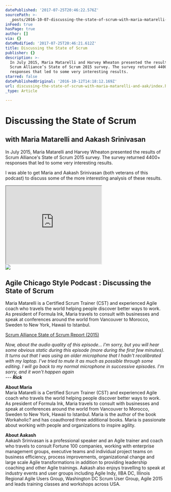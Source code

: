 ```yaml
---
datePublished: '2017-07-25T20:46:22.576Z'
sourcePath: >-
  _posts/2016-10-07-discussing-the-state-of-scrum-with-maria-matarelli-and-aak.md
inFeed: true
hasPage: true
author: []
via: {}
dateModified: '2017-07-25T20:46:21.612Z'
title: Discussing the State of Scrum
publisher: {}
description: >-
  In July 2015, Maria Matarelli and Harvey Wheaton presented the results of
  Scrum Alliance’s State of Scrum 2015 survey. The survey returned 4400+
  responses that led to some very interesting results.
starred: false
datePublishedOriginal: '2016-10-12T14:18:12.169Z'
url: discussing-the-state-of-scrum-with-maria-matarelli-and-aak/index.html
_type: Article

---
```

# Discussing the State of Scrum

## with Maria Matarelli and Aakash Srinivasan

In July 2015, Maria Matarelli and Harvey Wheaton presented the results of Scrum Alliance's State of Scrum 2015 survey. The survey returned 4400+ responses that led to some very interesting results.

I was able to get Maria and Aakash Srinivasan (both veterans of this podcast) to discuss some of the more interesting analysis of these results.

<iframe src="https://the-grid.github.io/ed-userhtml/?g=eJxlkEtuwzAMRK8iaO8wbRoXKOJcpdCHiYlQpCHJcN3TV0527m44jxgOeKFbdglNqSvjYL3miPnLiApaU3IYLMBYE5-7id2K-cDkyyqHoAkweYyAExWNCBTh9Hn6eOvPMCLdxwrvxyMsFOsIfVN1xIRQqpPocuwSCYGbazv0U0G08Tl5ccSwYnmS7eJGpoysLm5S9NvFlkhlmyJlDJVUwLvwWFpsc7vgwohQ84xgzavKYFsXa55lBttvuoSszCT3wYpaYxyzLreZuQFEMQv6B9W9m_R3b-m_nbJzrhd4ffn6B1wChTg" height="244" style=""></iframe>

<article style=""><img src="https://s3-us-west-2.amazonaws.com/the-grid-img/p/83b15453757db9c823329877190ef6618d71d9d0.png" /><h1>Agile Chicago Style Podcast : Discussing the State of Scrum</h1><p>Maria Matarelli is a Certified Scrum Trainer (CST) and experienced Agile coach who travels the world helping people discover better ways to work. As president of Formula Ink, Maria travels to consult with businesses and speak at conferences around the world from Vancouver to Morocco, Sweden to New York, Hawaii to Istanbul.</p></article>

[Scrum Alliance State of Scrum Report (2015)][0]

_Now, about the audio quality of this episode... I'm sorry, but you will hear some obvious static during this episode (more during the first few minutes). It turns out that I was using an older microphone that I hadn't recalibrated with my laptop. I've tried to mute it as much as possible through some editing. I will go back to my normal microphone in successive episodes. I'm sorry, and it won't happen again_  
_--- **Rick**_

**About Maria**  
Maria Matarelli is a Certified Scrum Trainer (CST) and experienced Agile coach who travels the world helping people discover better ways to work. As president of Formula Ink, Maria travels to consult with businesses and speak at conferences around the world from Vancouver to Morocco, Sweden to New York, Hawaii to Istanbul. Maria is the author of the book Workaholic? and has coauthored three additional books. Maria is passionate about working with people and organizations to inspire agility.

**About Aakash**  
Aakash Srinivasan is a professional speaker and an Agile trainer and coach who travels to consult Fortune 100 companies, working with enterprise management groups, executive teams and individual project teams on business efficiency, process improvements, organizational change and large scale Agile transformations in addition to providing leadership coaching and other Agile trainings. Aakash also enjoys travelling to speak at industry events and user groups including Agile Indy, IIBA DC, Illinois Regional Agile Users Group, Washington DC Scrum User Group, Agile 2015 and leads training classes and workshops across USA.

[0]: https://www.scrumalliance.org/why-scrum/state-of-scrum-report/2015-state-of-scrum?mkt_tok=3RkMMJWWfF9wsRonuK%2FJZKXonjHpfsX76%2B0oXaOg38431UFwdcjKPmjr1YIFSMB0aPyQAgobGp5I5FENS7DYT7Rot6ANXA%3D%3D